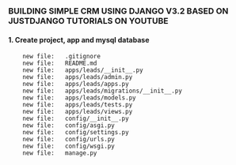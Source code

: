 ### BUILDING SIMPLE CRM USING DJANGO V3.2 BASED ON JUSTDJANGO TUTORIALS ON YOUTUBE


#### 1. Create project, app and mysql database

        new file:   .gitignore
        new file:   README.md
        new file:   apps/leads/__init__.py
        new file:   apps/leads/admin.py
        new file:   apps/leads/apps.py
        new file:   apps/leads/migrations/__init__.py
        new file:   apps/leads/models.py
        new file:   apps/leads/tests.py
        new file:   apps/leads/views.py
        new file:   config/__init__.py
        new file:   config/asgi.py
        new file:   config/settings.py
        new file:   config/urls.py
        new file:   config/wsgi.py
        new file:   manage.py
